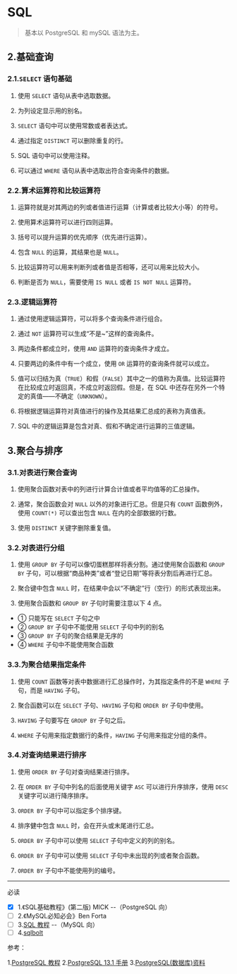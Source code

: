 # SQL

> 基本以 PostgreSQL 和 mySQL 语法为主。

## 2.基础查询

### 2.1.`SELECT` 语句基础

1. 使用 `SELECT` 语句从表中选取数据。
>
2. 为列设定显示用的别名。
>
3. `SELECT` 语句中可以使用常数或者表达式。
>
4. 通过指定 `DISTINCT` 可以删除重复的行。
>
5. SQL 语句中可以使用注释。
>
6. 可以通过 `WHERE` 语句从表中选取出符合查询条件的数据。

### 2.2.算术运算符和比较运算符

1. 运算符就是对其两边的列或者值进行运算（计算或者比较大小等）的符号。
>
2. 使用算术运算符可以进行四则运算。
>
3. 括号可以提升运算的优先顺序（优先进行运算）。
>
4. 包含 `NULL` 的运算，其结果也是 `NULL`。
>
5. 比较运算符可以用来判断列或者值是否相等，还可以用来比较大小。
>
6. 判断是否为 `NULL`，需要使用 `IS NULL` 或者 `IS NOT NULL` 运算符。

### 2.3.逻辑运算符

1. 通过使用逻辑运算符，可以将多个查询条件进行组合。
>
2. 通过 `NOT` 运算符可以生成“不是~”这样的查询条件。
>
3. 两边条件都成立时，使用 `AND` 运算符的查询条件才成立。
>
4. 只要两边的条件中有一个成立，使用 `OR` 运算符的查询条件就可以成立。
>
5. 值可以归结为真（`TRUE`）和假（`FALSE`）其中之一的值称为真值。比较运算符在比较成立时返回真，不成立时返回假。但是，在 SQL 中还存在另外一个特定的真值——不确定（`UNKNOWN`）。
>
6. 将根据逻辑运算符对真值进行的操作及其结果汇总成的表称为真值表。
>
7. SQL 中的逻辑运算是包含对真、假和不确定进行运算的三值逻辑。

## 3.聚合与排序

### 3.1.对表进行聚合查询

1. 使用聚合函数对表中的列进行计算合计值或者平均值等的汇总操作。
>
2. 通常，聚合函数会对 `NULL` 以外的对象进行汇总。但是只有 `COUNT` 函数例外，使用 `COUNT(*)` 可以查出包含 `NULL` 在内的全部数据的行数。
>
3. 使用 `DISTINCT` 关键字删除重复值。

### 3.2.对表进行分组

1. 使用 `GROUP BY` 子句可以像切蛋糕那样将表分割。通过使用聚合函数和 `GROUP BY` 子句，可以根据“商品种类”或者“登记日期”等将表分割后再进行汇总。
>
2. 聚合键中包含 `NULL` 时，在结果中会以“不确定”行（空行）的形式表现出来。
>
3. 使用聚合函数和 `GROUP BY` 子句时需要注意以下 4 点。
  >
  - ① 只能写在 `SELECT` 子句之中
  - ② `GROUP BY` 子句中不能使用 `SELECT` 子句中列的别名
  - ③ `GROUP BY` 子句的聚合结果是无序的
  - ④ `WHERE` 子句中不能使用聚合函数

### 3.3.为聚合结果指定条件

1. 使用 `COUNT` 函数等对表中数据进行汇总操作时，为其指定条件的不是 `WHERE` 子句，而是 `HAVING` 子句。
>
2. 聚合函数可以在 `SELECT` 子句、`HAVING` 子句和 `ORDER BY` 子句中使用。
>
3. `HAVING` 子句要写在 `GROUP BY` 子句之后。
>
4. `WHERE` 子句用来指定数据行的条件，`HAVING` 子句用来指定分组的条件。

### 3.4.对查询结果进行排序

1. 使用 `ORDER BY` 子句对查询结果进行排序。
>
2. 在 `ORDER BY` 子句中列名的后面使用关键字 `ASC` 可以进行升序排序，使用 `DESC` 关键字可以进行降序排序。
>
3. `ORDER BY` 子句中可以指定多个排序键。
>
4. 排序健中包含 `NULL` 时，会在开头或末尾进行汇总。
>
5. `ORDER BY` 子句中可以使用 `SELECT` 子句中定义的列的别名。
>
6. `ORDER BY` 子句中可以使用 `SELECT` 子句中未出现的列或者聚合函数。
>
7. `ORDER BY` 子句中不能使用列的编号。

---

必读

- [x] 1.《SQL基础教程》(第二版) MICK --（PostgreSQL 向）
- [ ] 2.《MySQL必知必会》Ben Forta
- [ ] 3.[SQL 教程](https://www.runoob.com/sql/sql-tutorial.html) --（MySQL 向）
- [ ] 4.[sqlbolt](https://sqlbolt.com/)

参考：

1.[PostgreSQL 教程](https://www.runoob.com/postgresql/postgresql-tutorial.html)
2.[PostgreSQL 13.1 手册](http://www.postgres.cn/docs/13/index.html)
3.[PostgreSQL(数据库)资料](https://github.com/ty4z2008/Qix/blob/master/pg.md)
